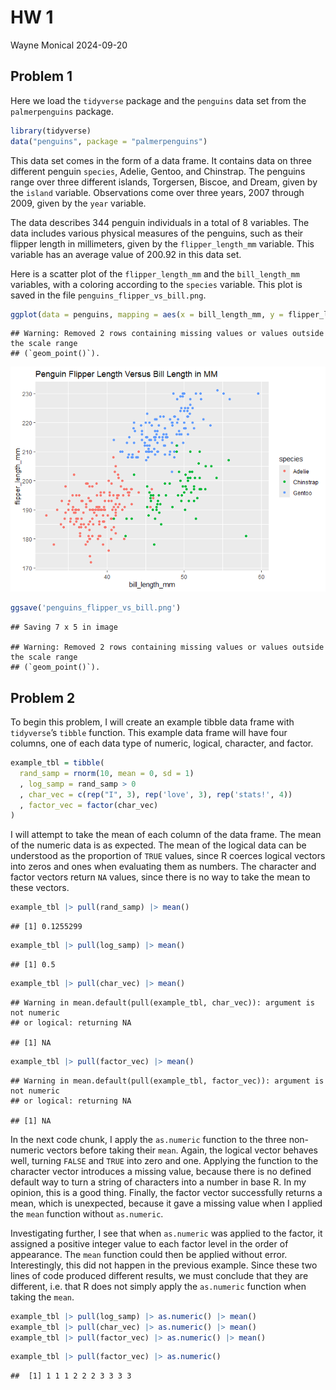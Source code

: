 HW 1
================
Wayne Monical
2024-09-20

## Problem 1

Here we load the `tidyverse` package and the `penguins` data set from
the `palmerpenguins` package.

``` r
library(tidyverse)
data("penguins", package = "palmerpenguins")
```

This data set comes in the form of a data frame. It contains data on
three different penguin `species`, Adelie, Gentoo, and Chinstrap. The
penguins range over three different islands, Torgersen, Biscoe, and
Dream, given by the `island` variable. Observations come over three
years, 2007 through 2009, given by the `year` variable.

The data describes 344 penguin individuals in a total of 8 variables.
The data includes various physical measures of the penguins, such as
their flipper length in millimeters, given by the `flipper_length_mm`
variable. This variable has an average value of 200.92 in this data set.

Here is a scatter plot of the `flipper_length_mm` and the
`bill_length_mm` variables, with a coloring according to the `species`
variable. This plot is saved in the file `penguins_flipper_vs_bill.png`.

``` r
ggplot(data = penguins, mapping = aes(x = bill_length_mm, y = flipper_length_mm, color = species)) + geom_point() + ggtitle('Penguin Flipper Length Versus Bill Length in MM')
```

    ## Warning: Removed 2 rows containing missing values or values outside the scale range
    ## (`geom_point()`).

![](hw1_files/figure-gfm/unnamed-chunk-2-1.png)<!-- -->

``` r
ggsave('penguins_flipper_vs_bill.png')
```

    ## Saving 7 x 5 in image

    ## Warning: Removed 2 rows containing missing values or values outside the scale range
    ## (`geom_point()`).

## Problem 2

To begin this problem, I will create an example tibble data frame with
`tidyverse`’s `tibble` function. This example data frame will have four
columns, one of each data type of numeric, logical, character, and
factor.

``` r
example_tbl = tibble(
  rand_samp = rnorm(10, mean = 0, sd = 1)
  , log_samp = rand_samp > 0
  , char_vec = c(rep("I", 3), rep('love', 3), rep('stats!', 4))
  , factor_vec = factor(char_vec)
)
```

I will attempt to take the mean of each column of the data frame. The
mean of the numeric data is as expected. The mean of the logical data
can be understood as the proportion of `TRUE` values, since R coerces
logical vectors into zeros and ones when evaluating them as numbers. The
character and factor vectors return `NA` values, since there is no way
to take the mean to these vectors.

``` r
example_tbl |> pull(rand_samp) |> mean()
```

    ## [1] 0.1255299

``` r
example_tbl |> pull(log_samp) |> mean()
```

    ## [1] 0.5

``` r
example_tbl |> pull(char_vec) |> mean()
```

    ## Warning in mean.default(pull(example_tbl, char_vec)): argument is not numeric
    ## or logical: returning NA

    ## [1] NA

``` r
example_tbl |> pull(factor_vec) |> mean()
```

    ## Warning in mean.default(pull(example_tbl, factor_vec)): argument is not numeric
    ## or logical: returning NA

    ## [1] NA

In the next code chunk, I apply the `as.numeric` function to the three
non-numeric vectors before taking their `mean`. Again, the logical
vector behaves well, turning `FALSE` and `TRUE` into zero and one.
Applying the function to the character vector introduces a missing
value, because there is no defined default way to turn a string of
characters into a number in base R. In my opinion, this is a good thing.
Finally, the factor vector successfully returns a mean, which is
unexpected, because it gave a missing value when I applied the `mean`
function without `as.numeric`.

Investigating further, I see that when `as.numeric` was applied to the
factor, it assigned a positive integer value to each factor level in the
order of appearance. The `mean` function could then be applied without
error. Interestingly, this did not happen in the previous example. Since
these two lines of code produced different results, we must conclude
that they are different, i.e. that R does not simply apply the
`as.numeric` function when taking the `mean`.

``` r
example_tbl |> pull(log_samp) |> as.numeric() |> mean()
example_tbl |> pull(char_vec) |> as.numeric() |> mean()
example_tbl |> pull(factor_vec) |> as.numeric() |> mean()
```

``` r
example_tbl |> pull(factor_vec) |> as.numeric()
```

    ##  [1] 1 1 1 2 2 2 3 3 3 3

